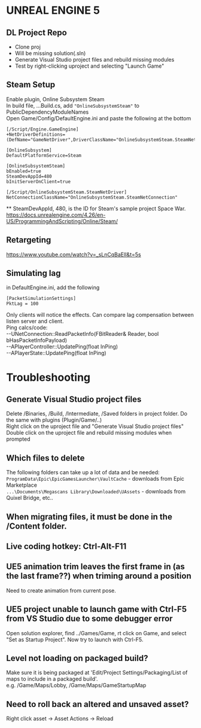 # UNREAL ENGINE 5


## DL Project Repo
 - Clone proj
 - Will be missing solution(.sln)
 - Generate Visual Studio project files and rebuild missing modules
 - Test by right-clicking uproject and selecting "Launch Game"


## Steam Setup
Enable plugin, Online Subsystem Steam\
In build file, ...Build.cs, add ```"OnlineSubsystemSteam"``` to PublicDependencyModuleNames\
Open Game/Config/DefaultEngine.ini and paste the following at the bottom
```
[/Script/Engine.GameEngine]
+NetDriverDefinitions=(DefName="GameNetDriver",DriverClassName="OnlineSubsystemSteam.SteamNetDriver",DriverClassNameFallback="OnlineSubsystemUtils.IpNetDriver")

[OnlineSubsystem]
DefaultPlatformService=Steam

[OnlineSubsystemSteam]
bEnabled=true
SteamDevAppId=480
bInitServerOnClient=true

[/Script/OnlineSubsystemSteam.SteamNetDriver]
NetConnectionClassName="OnlineSubsystemSteam.SteamNetConnection"
```
** SteamDevAppId, 480, is the ID for Steam's sample project Space War.\
https://docs.unrealengine.com/4.26/en-US/ProgrammingAndScripting/Online/Steam/


## Retargeting
https://www.youtube.com/watch?v=_sLnCqBaElI&t=5s

## Simulating lag
in DefaultEngine.ini, add the following
```
[PacketSimulationSettings]
PktLag = 100
```
Only clients will notice the effects. Can compare lag compensation between listen server and client.\
Ping calcs/code:  \
--UNetConnection::ReadPacketInfo(FBitReader& Reader, bool bHasPacketInfoPayload)\
--APlayerController::UpdatePing(float InPing)\
--APlayerState::UpdatePing(float InPing)

# Troubleshooting

## Generate Visual Studio project files
Delete /Binaries, /Build, /Intermediate, /Saved folders in project folder. Do the same with plugins (Plugin/Game/..)\
Right click on the uproject file and "Generate Visual Studio project files"\
Double click on the uproject file and rebuild missing modules when prompted

## Which files to delete
The following folders can take up a lot of data and be needed:\
`ProgramData\Epic\EpicGamesLauncher\VaultCache` - downloads from Epic Marketplace\
`...\Documents\Megascans Library\Downloaded\UAssets` - downloads from Quixel Bridge, etc..


## When migrating files, it must be done in the /Content folder.


## Live coding hotkey: Ctrl-Alt-F11


## UE5 animation trim leaves the first frame in (as the last frame??) when triming around a position
Need to create animation from current pose.


## UE5 project unable to launch game with Ctrl-F5 from VS Studio due to some  debugger error
Open solution explorer, find ../Games/Game, rt click on Game, and select "Set as Startup Project". Now try to launch with Ctrl-F5.


## Level not loading on packaged build?
Make sure it is being packaged at 'Edit/Project Settings/Packaging/List of maps to include in a packaged build'.\
e.g. /Game/Maps/Lobby, /Game/Maps/GameStartupMap


## Need to roll back an altered and unsaved asset?
Right click asset -> Asset Actions -> Reload
